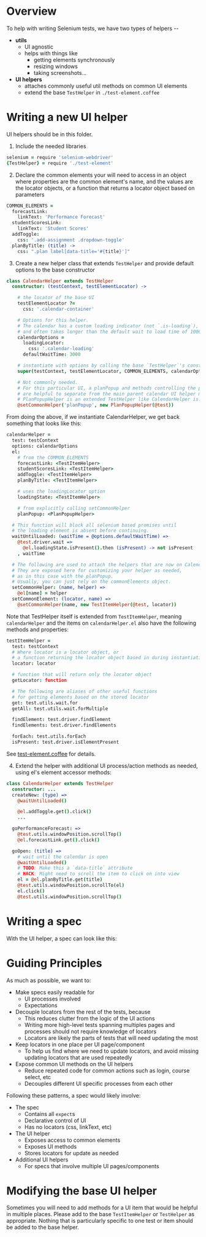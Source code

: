 
# Overview

To help with writing Selenium tests, we have two types of helpers --
  * **utils**
    * UI agnostic
    * helps with things like
      * getting elements synchronously
      * resizing windows
      * taking screenshots...
  * **UI helpers**
    * attaches commonly useful util methods on common UI elements
    * extend the base `TestHelper` in `./test-element.coffee`

# Writing a new UI helper

UI helpers should be in this folder.

1. Include the needed libraries

  ```coffee
  selenium = require 'selenium-webdriver'
  {TestHelper} = require './test-element'
  ```

2. Declare the common elements your will need to access in an object where properties are the common element's name, and the values are the locator objects, or a function that returns a locator object based on parameters

  ```coffee
  COMMON_ELEMENTS =
    forecastLink:
      linkText: 'Performance Forecast'
    studentScoresLink:
      linkText: 'Student Scores'
    addToggle:
      css: '.add-assignment .dropdown-toggle'
    planByTitle: (title) ->
      css: ".plan label[data-title='#{title}']"
  ```

3. Create a new helper class that extends `TestHelper` and provide default options to the base constructor

  ```coffee
  class CalendarHelper extends TestHelper
    constructor: (testContext, testElementLocator) ->

      # the locator of the base UI
      testElementLocator ?=
        css: '.calendar-container'

      # Options for this helper.
      # The calendar has a custom loading indicator (not `.is-loading`),
      # and often takes longer than the default wait to load time of 1000ms.
      calendarOptions =
        loadingLocator:
          css: '.calendar-loading'
        defaultWaitTime: 3000

      # instantiate with options by calling the base `TestHelper`'s constructor
      super(testContext, testElementLocator, COMMON_ELEMENTS, calendarOptions)

      # Not commonly needed.
      # For this particular UI, a planPopup and methods controlling the popup
      # are helpful to separate from the main parent calendar UI helper methods.
      # PlanPopupHelper is an extended TestHelper like CalendarHelper is.
      @setCommonHelper('planPopup', new PlanPopupHelper(@test))
  ```
  From doing the above, if we instantiate CalendarHelper, we get back something that looks like this:

  ```coffee
  calendarHelper =
    test: testContext
    options: calendarOptions
    el:
      # from the COMMON_ELEMENTS
      forecastLink: <TestItemHelper>
      studentScoresLink: <TestItemHelper>
      addToggle: <TestItemHelper>
      planByTitle: <TestItemHelper>

      # uses the loadingLocator option
      loadingState: <TestItemHelper>

      # from explicitly calling setCommonHelper
      planPopup: <PlanPopupHelper>

    # This function will block all selenium based promises until
    # the loading element is absent before continuing.
    waitUntilLoaded: (waitTime = @options.defaultWaitTime) =>
      @test.driver.wait =>
        @el.loadingState.isPresent().then (isPresent) -> not isPresent
      , waitTime

    # The following are used to attach the helpers that are now on CalendarHelper.el
    # They are exposed here for customizing your helper as needed,
    # as in this case with the planPopup.
    # Usually, you can just rely on the commonElements object.
    setCommonHelper: (name, helper) =>
      @el[name] = helper
    setCommonElement: (locator, name) =>
      @setCommonHelper(name, new TestItemHelper(@test, locator))
  ```
  Note that TestHelper itself is extended from `TestItemHelper`, meaning `calendarHelper` and the items on `calendarHelper.el` also have the following methods and properties:

  ```coffee
  testItemHelper =
    test: testContext
    # Where locator is a locator object, or
    # a function returning the locator object based in during instantiation
    locator: locator

    # function that will return only the locator object
    getLocator: function

    # The following are aliases of other useful functions
    # for getting elements based on the stored locator
    get: test.utils.wait.for
    getAll: test.utils.wait.forMultiple

    findElement: test.driver.findElement
    findElements: test.driver.findElements

    forEach: test.utils.forEach
    isPresent: test.driver.isElementPresent
  ```
  See [test-element.coffee](./test-element.coffee) for details.

4. Extend the helper with additional UI process/action methods as needed, using el's element accessor methods:

  ```coffee
  class CalendarHelper extends TestHelper
    constructor: ...
    createNew: (type) =>
      @waitUntilLoaded()

      @el.addToggle.get().click()
      ...

    goPerformanceForecast: =>
      @test.utils.windowPosition.scrollTop()
      @el.forecastLink.get().click()

    goOpen: (title) =>
      # wait until the calendar is open
      @waitUntilLoaded()
      # TODO: Make this a `data-title` attribute
      # HACK: Might need to scroll the item to click on into view
      el = @el.planByTitle.get(title)
      @test.utils.windowPosition.scrollTo(el)
      el.click()
      @test.utils.windowPosition.scrollTop()
  ```

# Writing a spec

With the UI helper, a spec can look like this:




# Guiding Principles

As much as possible, we want to:

  * Make specs easily readable for
    * UI processes involved
    * Expectations
  * Decouple locators from the rest of the tests, because
    * This reduces clutter from the logic of the UI actions
    * Writing more high-level tests spanning multiples pages and processes should not require knowledge of locators
    * Locators are likely the parts of tests that will need updating the most
  * Keep locators in one place per UI page/component
    * To help us find where we need to update locators, and avoid missing updating locators that are used repeatedly
  * Expose common UI methods on the UI helpers
    * Reduce repeated code for common actions such as login, course select, etc
    * Decouples different UI specific processes from each other

Following these patterns, a spec would likely involve:
  * The spec
    * Contains all `expect`s
    * Declarative control of UI
    * Has no locators (css, linkText, etc)
  * The UI helper
    * Exposes access to common elements
    * Exposes UI methods
    * Stores locators for update as needed
  * Additional UI helpers
    * For specs that involve multiple UI pages/components

# Modifying the base UI helper

Sometimes you will need to add methods for a UI item that would be helpful in multiple places.  Please add to the base `TestItemHelper` or `TestHelper` as appropriate.  Nothing that is particularly specific to one test or item should be added to the base helper.
